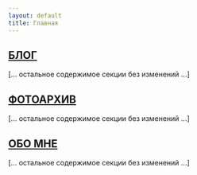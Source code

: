 ```yaml
---
layout: default
title: Главная
---
```


<!-- Hero-секция -->
<section class="hero"></section>

<!-- Разделитель "Блог" -->
<a href="/blog/" class="section-link">
  <section class="section-divider">
    <h2>БЛОГ</h2>
  </section>
</a>

<!-- Категории блога -->
<section class="content-section">
  [... остальное содержимое секции без изменений ...]
</section>

<!-- Разделитель "Фотоархив" -->
<a href="/photos/" class="section-link">
  <section class="section-divider">
    <h2>ФОТОАРХИВ</h2>
  </section>
</a>

<!-- Галерея -->
<section class="content-section">
  [... остальное содержимое секции без изменений ...]
</section>

<!-- Разделитель "Обо мне" -->
<a href="/about/" class="section-link">
  <section class="section-divider">
    <h2>ОБО МНЕ</h2>
  </section>
</a>

<!-- Секция "Обо мне" -->
<section class="content-section">
  [... остальное содержимое секции без изменений ...]
</section>
